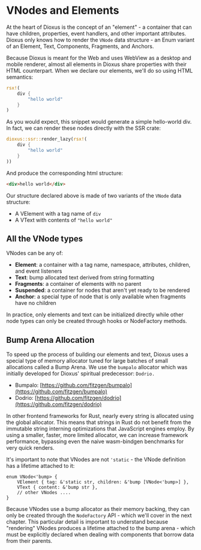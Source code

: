 # VNodes and Elements

At the heart of Dioxus is the concept of an "element" - a container that can have children, properties, event handlers, and other important attributes. Dioxus only knows how to render the `VNode` data structure - an Enum variant of an Element, Text, Components, Fragments, and Anchors.

Because Dioxus is meant for the Web and uses WebView as a desktop and mobile renderer, almost all elements in Dioxus share properties with their HTML counterpart. When we declare our elements, we'll do so using HTML semantics:

```rust
rsx!(
    div {
        "hello world"
    }
)
```

As you would expect, this snippet would generate a simple hello-world div. In fact, we can render these nodes directly with the SSR crate:

```rust
dioxus::ssr::render_lazy(rsx!(
    div {
        "hello world"
    }
))
```

And produce the corresponding html structure:
```html
<div>hello world</div>
```

Our structure declared above is made of two variants of the `VNode` data structure:
- A VElement with a tag name of `div`
- A VText with contents of `"hello world"`

## All the VNode types

VNodes can be any of:
- **Element**: a container with a tag name, namespace, attributes, children, and event listeners
- **Text**: bump allocated text derived from string formatting
- **Fragments**: a container of elements with no parent
- **Suspended**: a container for nodes that aren't yet ready to be rendered
- **Anchor**: a special type of node that is only available when fragments have no children

In practice, only elements and text can be initialized directly while other node types can only be created through hooks or NodeFactory methods.

## Bump Arena Allocation

To speed up the process of building our elements and text, Dioxus uses a special type of memory allocator tuned for large batches of small allocations called a Bump Arena. We use the `bumpalo` allocator which was initially developed for Dioxus' spiritual predecessor: `Dodrio.`

- Bumpalo: [https://github.com/fitzgen/bumpalo](https://github.com/fitzgen/bumpalo)
- Dodrio: [https://github.com/fitzgen/dodrio](https://github.com/fitzgen/dodrio)

In other frontend frameworks for Rust, nearly every string is allocated using the global allocator. This means that strings in Rust do not benefit from the immutable string interning optimizations that JavaScript engines employ. By using a smaller, faster, more limited allocator, we can increase framework performance, bypassing even the naive wasm-bindgen benchmarks for very quick renders.

It's important to note that VNodes are not `'static` - the VNode definition has a lifetime attached to it:

```rust, ignore
enum VNode<'bump> {
    VElement { tag: &'static str, children: &'bump [VNode<'bump>] },
    VText { content: &'bump str },
    // other VNodes ....
}
```

Because VNodes use a bump allocator as their memory backing, they can only be created through the `NodeFactory` API - which we'll cover in the next chapter. This particular detail is important to understand because "rendering" VNodes produces a lifetime attached to the bump arena - which must be explicitly declared when dealing with components that borrow data from their parents.
